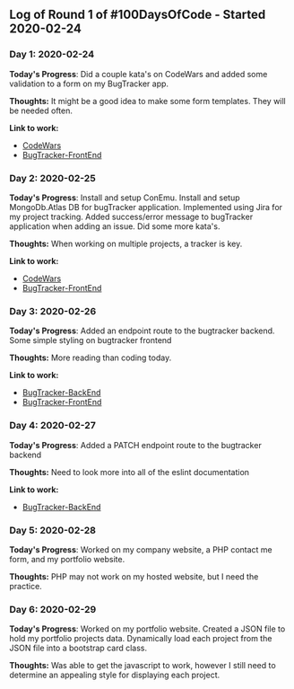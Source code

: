 ## Log of Round 1 of #100DaysOfCode - Started 2020-02-24

### Day 1: 2020-02-24

**Today's Progress**: Did a couple kata's on CodeWars and added some validation to a form on my BugTracker app.

**Thoughts:** It might be a good idea to make some form templates.  They will be needed often.

**Link to work:**
* [CodeWars](https://github.com/Joe-Sendra/CodeWars/tree/master/2020-02-24)
* [BugTracker-FrontEnd](https://github.com/Joe-Sendra/bugTracker-Frontend/commit/e227ad850455de82d8e7a731d02b2f44101766b5)

### Day 2: 2020-02-25

**Today's Progress**: Install and setup ConEmu. Install and setup MongoDb.Atlas DB for bugTracker application. Implemented using Jira for my project tracking.  Added success/error message to bugTracker application when adding an issue. Did some more kata's.

**Thoughts:** When working on multiple projects, a tracker is key.

**Link to work:**
* [CodeWars](https://github.com/Joe-Sendra/CodeWars/tree/master/2020-02-25)
* [BugTracker-FrontEnd](https://github.com/Joe-Sendra/bugTracker-Frontend/commit/5a3520dda12137002555d6b776f2b8d922ff2bba)

### Day 3: 2020-02-26

**Today's Progress**: Added an endpoint route to the bugtracker backend. Some simple styling on bugtracker frontend

**Thoughts:** More reading than coding today.

**Link to work:**
* [BugTracker-BackEnd](https://github.com/Joe-Sendra/bugTracker-Backend/commit/f48da9ccd7c07e13c8a53c7b47be7502b1a842c4)
* [BugTracker-FrontEnd](https://github.com/Joe-Sendra/bugTracker-Frontend/commit/813361da98167a5e4c29d71dcb872343abdb4a10)

### Day 4: 2020-02-27

**Today's Progress**: Added a PATCH endpoint route to the bugtracker backend

**Thoughts:** Need to look more into all of the eslint documentation

**Link to work:**
* [BugTracker-BackEnd](https://github.com/Joe-Sendra/bugTracker-Backend/commit/565943c5930c18febb520d9e69e83b7c13fd7af8)

### Day 5: 2020-02-28

**Today's Progress**: Worked on my company website, a PHP contact me form, and my portfolio website.

**Thoughts:** PHP may not work on my hosted website, but I need the practice.

### Day 6: 2020-02-29

**Today's Progress**: Worked on my portfolio website. Created a JSON file to hold my portfolio projects data. Dynamically load each project from the JSON file into a bootstrap card class.

**Thoughts:** Was able to get the javascript to work, however I still need to determine an appealing style for displaying each project.
